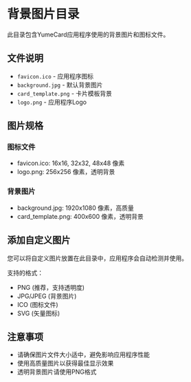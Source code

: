 # 背景图片目录

此目录包含YumeCard应用程序使用的背景图片和图标文件。

## 文件说明

- `favicon.ico` - 应用程序图标
- `background.jpg` - 默认背景图片
- `card_template.png` - 卡片模板背景
- `logo.png` - 应用程序Logo

## 图片规格

### 图标文件

- favicon.ico: 16x16, 32x32, 48x48 像素
- logo.png: 256x256 像素，透明背景

### 背景图片

- background.jpg: 1920x1080 像素，高质量
- card_template.png: 400x600 像素，透明背景

## 添加自定义图片

您可以将自定义图片放置在此目录中，应用程序会自动检测并使用。

支持的格式：

- PNG (推荐，支持透明度)
- JPG/JPEG (背景图片)
- ICO (图标文件)
- SVG (矢量图标)

## 注意事项

- 请确保图片文件大小适中，避免影响应用程序性能
- 使用高质量图片以获得最佳显示效果
- 透明背景图片请使用PNG格式
